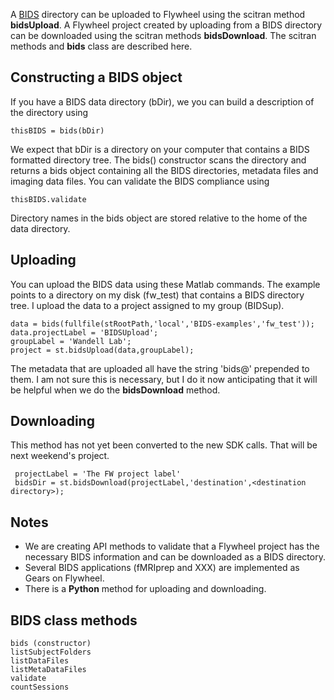 
A [BIDS](http://bids.neuroimaging.io/) directory can be uploaded to Flywheel using the scitran method **bidsUpload**.  A Flywheel project created by uploading from a BIDS directory can be downloaded using the scitran methods **bidsDownload**.  The scitran methods and **bids** class are described here.

## Constructing a BIDS object

If you have a BIDS data directory (bDir), we you can build a description of the directory using

    thisBIDS = bids(bDir)

We expect that bDir is a directory on your computer that contains a BIDS formatted directory tree.  The bids() constructor scans the directory and returns a bids object containing all the BIDS directories, metadata files and imaging data files. You can validate the BIDS compliance using

    thisBIDS.validate

Directory names in the bids object are stored relative to the home of the data directory.

## Uploading
You can upload the BIDS data using these Matlab commands.  The example points to a directory on my disk (fw_test) that contains a BIDS directory tree.  I upload the data to a project assigned to my group (BIDSup).

```
data = bids(fullfile(stRootPath,'local','BIDS-examples','fw_test'));
data.projectLabel = 'BIDSUpload';
groupLabel = 'Wandell Lab'; 
project = st.bidsUpload(data,groupLabel);
```

The metadata that are uploaded all have the string 'bids@' prepended to them.  I am not sure this is necessary, but I do it now anticipating that it will be helpful when we do the **bidsDownload** method.

## Downloading

This method has not yet been converted to the new SDK calls. That will be next weekend's project.

     projectLabel = 'The FW project label'
     bidsDir = st.bidsDownload(projectLabel,'destination',<destination directory>);

## Notes

* We are creating API methods to validate that a Flywheel project has the necessary BIDS information and can be downloaded as a BIDS directory.
* Several BIDS applications (fMRIprep and XXX) are implemented as Gears on Flywheel.
* There is a **Python** method for uploading and downloading.  

## BIDS class methods

```
bids (constructor)
listSubjectFolders
listDataFiles 
listMetaDataFiles
validate
countSessions
```




